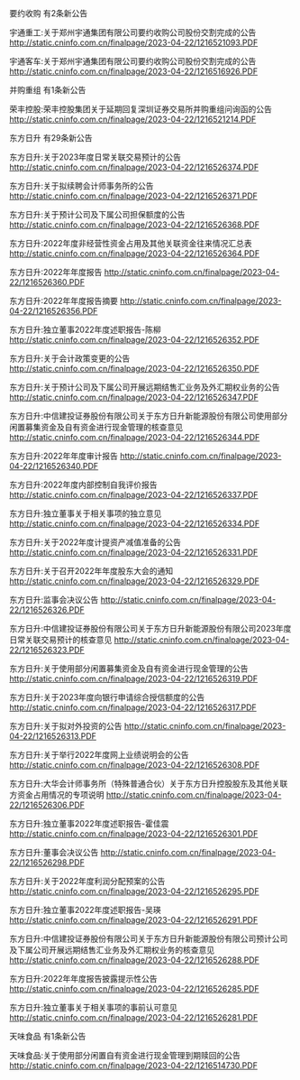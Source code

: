 要约收购 有2条新公告 

宇通重工:关于郑州宇通集团有限公司要约收购公司股份交割完成的公告 http://static.cninfo.com.cn/finalpage/2023-04-22/1216521093.PDF 

宇通客车:关于郑州宇通集团有限公司要约收购公司股份交割完成的公告 http://static.cninfo.com.cn/finalpage/2023-04-22/1216516926.PDF 

并购重组 有1条新公告 

荣丰控股:荣丰控股集团关于延期回复深圳证券交易所并购重组问询函的公告 http://static.cninfo.com.cn/finalpage/2023-04-22/1216521214.PDF 

东方日升 有29条新公告 

东方日升:关于2023年度日常关联交易预计的公告 http://static.cninfo.com.cn/finalpage/2023-04-22/1216526374.PDF 

东方日升:关于拟续聘会计师事务所的公告 http://static.cninfo.com.cn/finalpage/2023-04-22/1216526371.PDF 

东方日升:关于预计公司及下属公司担保额度的公告 http://static.cninfo.com.cn/finalpage/2023-04-22/1216526368.PDF 

东方日升:2022年度非经营性资金占用及其他关联资金往来情况汇总表 http://static.cninfo.com.cn/finalpage/2023-04-22/1216526364.PDF 

东方日升:2022年年度报告 http://static.cninfo.com.cn/finalpage/2023-04-22/1216526360.PDF 

东方日升:2022年年度报告摘要 http://static.cninfo.com.cn/finalpage/2023-04-22/1216526356.PDF 

东方日升:独立董事2022年度述职报告-陈柳 http://static.cninfo.com.cn/finalpage/2023-04-22/1216526352.PDF 

东方日升:关于会计政策变更的公告 http://static.cninfo.com.cn/finalpage/2023-04-22/1216526350.PDF 

东方日升:关于预计公司及下属公司开展远期结售汇业务及外汇期权业务的公告 http://static.cninfo.com.cn/finalpage/2023-04-22/1216526347.PDF 

东方日升:中信建投证券股份有限公司关于东方日升新能源股份有限公司使用部分闲置募集资金及自有资金进行现金管理的核查意见 http://static.cninfo.com.cn/finalpage/2023-04-22/1216526344.PDF 

东方日升:2022年年度审计报告 http://static.cninfo.com.cn/finalpage/2023-04-22/1216526340.PDF 

东方日升:2022年度内部控制自我评价报告 http://static.cninfo.com.cn/finalpage/2023-04-22/1216526337.PDF 

东方日升:独立董事关于相关事项的独立意见 http://static.cninfo.com.cn/finalpage/2023-04-22/1216526334.PDF 

东方日升:关于2022年度计提资产减值准备的公告 http://static.cninfo.com.cn/finalpage/2023-04-22/1216526331.PDF 

东方日升:关于召开2022年年度股东大会的通知 http://static.cninfo.com.cn/finalpage/2023-04-22/1216526329.PDF 

东方日升:监事会决议公告 http://static.cninfo.com.cn/finalpage/2023-04-22/1216526326.PDF 

东方日升:中信建投证券股份有限公司关于东方日升新能源股份有限公司2023年度日常关联交易预计的核查意见 http://static.cninfo.com.cn/finalpage/2023-04-22/1216526323.PDF 

东方日升:关于使用部分闲置募集资金及自有资金进行现金管理的公告 http://static.cninfo.com.cn/finalpage/2023-04-22/1216526319.PDF 

东方日升:关于2023年度向银行申请综合授信额度的公告 http://static.cninfo.com.cn/finalpage/2023-04-22/1216526317.PDF 

东方日升:关于拟对外投资的公告 http://static.cninfo.com.cn/finalpage/2023-04-22/1216526313.PDF 

东方日升:关于举行2022年度网上业绩说明会的公告 http://static.cninfo.com.cn/finalpage/2023-04-22/1216526308.PDF 

东方日升:大华会计师事务所（特殊普通合伙）关于东方日升控股股东及其他关联方资金占用情况的专项说明 http://static.cninfo.com.cn/finalpage/2023-04-22/1216526306.PDF 

东方日升:独立董事2022年度述职报告-霍佳震 http://static.cninfo.com.cn/finalpage/2023-04-22/1216526301.PDF 

东方日升:董事会决议公告 http://static.cninfo.com.cn/finalpage/2023-04-22/1216526298.PDF 

东方日升:关于2022年度利润分配预案的公告 http://static.cninfo.com.cn/finalpage/2023-04-22/1216526295.PDF 

东方日升:独立董事2022年度述职报告-吴瑛 http://static.cninfo.com.cn/finalpage/2023-04-22/1216526291.PDF 

东方日升:中信建投证券股份有限公司关于东方日升新能源股份有限公司预计公司及下属公司开展远期结售汇业务及外汇期权业务的核查意见 http://static.cninfo.com.cn/finalpage/2023-04-22/1216526288.PDF 

东方日升:2022年年度报告披露提示性公告 http://static.cninfo.com.cn/finalpage/2023-04-22/1216526285.PDF 

东方日升:独立董事关于相关事项的事前认可意见 http://static.cninfo.com.cn/finalpage/2023-04-22/1216526281.PDF 

天味食品 有1条新公告 

天味食品:关于使用部分闲置自有资金进行现金管理到期赎回的公告 http://static.cninfo.com.cn/finalpage/2023-04-22/1216514730.PDF 

